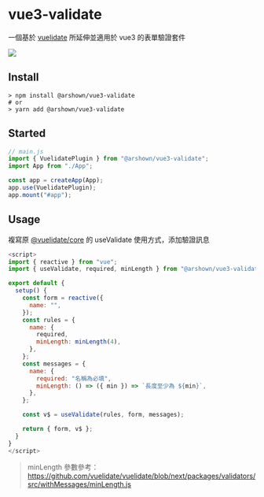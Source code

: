 # vue3-validate

一個基於 [vuelidate](https://github.com/vuelidate/vuelidate) 所延伸並適用於 vue3 的表單驗證套件

[![](https://img.shields.io/npm/v/@arshown/vue3-validate)](https://www.npmjs.com/package/@arshown/vue3-validate)


## Install

```shell
> npm install @arshown/vue3-validate
# or
> yarn add @arshown/vue3-validate
```

## Started

```javascript
// main.js
import { VuelidatePlugin } from "@arshown/vue3-validate";
import App from "./App";

const app = createApp(App);
app.use(VuelidatePlugin);
app.mount("#app");
```

## Usage

複寫原 [@vuelidate/core](https://www.npmjs.com/package/@vuelidate/core) 的 useValidate 使用方式，添加驗證訊息

```javascript
<script>
import { reactive } from "vue";
import { useValidate, required, minLength } from "@arshown/vue3-validate";

export default {
  setup() {
    const form = reactive({
      name: "",
    });
    const rules = {
      name: {
        required,
        minLength: minLength(4),
      },
    };
    const messages = {
      name: {
        required: "名稱為必填",
        minLength: () => ({ min }) => `長度至少為 ${min}`,
      },
    };

    const v$ = useValidate(rules, form, messages);

    return { form, v$ };
  }
}
</script>
```
>
> minLength 參數參考：
> https://github.com/vuelidate/vuelidate/blob/next/packages/validators/src/withMessages/minLength.js
>
